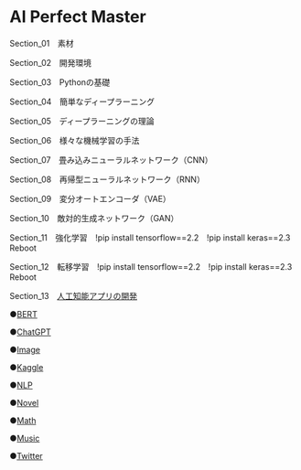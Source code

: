 # AI Perfect Master

Section_01　素材

Section_02　開発環境

Section_03　Pythonの基礎

Section_04　簡単なディープラーニング

Section_05　ディープラーニングの理論

Section_06　様々な機械学習の手法

Section_07　畳み込みニューラルネットワーク（CNN）

Section_08　再帰型ニューラルネットワーク（RNN）

Section_09　変分オートエンコーダ（VAE）

Section_10　敵対的生成ネットワーク（GAN）

Section_11　強化学習　!pip install tensorflow==2.2　!pip install keras==2.3　Reboot

Section_12　転移学習　!pip install tensorflow==2.2　!pip install keras==2.3　Reboot

Section_13　[人工知能アプリの開発](https://dashboard.heroku.com/apps/ai-alice-master)

●[BERT](https://github.com/alicelindel3/bert)

●[ChatGPT](https://github.com/alicelindel3/chatgpt)

●[Image](https://github.com/alicelindel3/image)

●[Kaggle](https://github.com/alicelindel3/kaggle)

●[NLP](https://github.com/alicelindel3/nlp)

●[Novel](https://github.com/alicelindel3/novel)

●[Math](https://github.com/alicelindel3/math)

●[Music](https://github.com/alicelindel3/music)

●[Twitter](https://github.com/alicelindel3/twitter)
